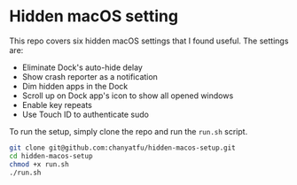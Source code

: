 # Hidden macOS setting

This repo covers six hidden macOS settings that I found useful. The settings are:

- Eliminate Dock's auto-hide delay
- Show crash reporter as a notification
- Dim hidden apps in the Dock
- Scroll up on Dock app's icon to show all opened windows
- Enable key repeats
- Use Touch ID to authenticate sudo

To run the setup, simply clone the repo and run the `run.sh` script.

```bash
git clone git@github.com:chanyatfu/hidden-macos-setup.git
cd hidden-macos-setup
chmod +x run.sh
./run.sh
```
